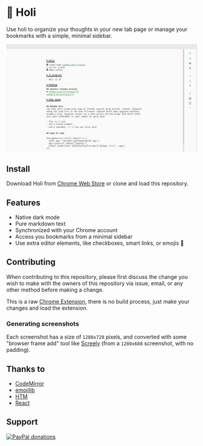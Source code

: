 # 👋 Holi

Use holi to organize your thoughts in your new tab page or manage your bookmarks with a simple, minimal sidebar.

![Main application](https://raw.githubusercontent.com/p2kmgcl/holi/master/assets/screenshot-main.png)

## Install

Download Holi from [Chrome Web Store](https://chrome.google.com/webstore/detail/holi/jabgddbkjbekadednbljlbhhabiidndj)
or clone and load this repository.

## Features

- Native dark mode
- Pure markdown text
- Synchronized with your Chrome account
- Access you bookmarks from a minimal sidebar
- Use extra editor elements, like checkboxes, smart links, or emojis 🎉

## Contributing

When contributing to this repository, please first discuss the change you wish to make with the owners of this
repository via issue, email, or any other method before making a change.

This is a raw [Chrome Extension](https://developer.chrome.com/extensions/devguide),
there is no build process, just make your changes and load the extension.

### Generating screenshots

Each screenshot has a size of `1280x720` pixels, and converted with some "browser frame add" tool
like [Screely](https://www.screely.com/editor) (from a `1280x688` screenshot, with no padding).

## Thanks to

- [CodeMirror](https://codemirror.net/)
- [emojilib](https://github.com/muan/emojilib)
- [HTM](https://github.com/developit/htm)
- [React](https://reactjs.org//)

## Support

<a href="https://paypal.me/p2kmgcl">
    <img alt="PayPal donations" src="https://img.shields.io/badge/donations-paypal-blue">
</a>

